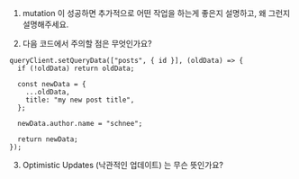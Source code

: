 1. mutation 이 성공하면 추가적으로 어떤 작업을 하는게 좋은지 설명하고, 왜 그런지 설명해주세요.

2. 다음 코드에서 주의할 점은 무엇인가요?

```tsx
queryClient.setQueryData(["posts", { id }], (oldData) => {
  if (!oldData) return oldData;

  const newData = {
    ...oldData,
    title: "my new post title",
  };

  newData.author.name = "schnee";

  return newData;
});
```

3. Optimistic Updates (낙관적인 업데이트) 는 무슨 뜻인가요?

